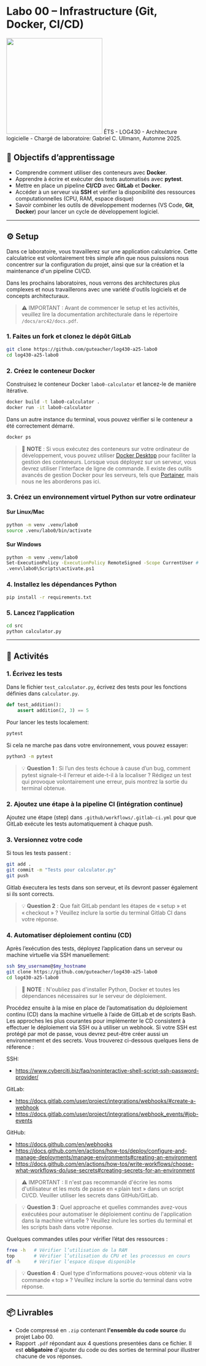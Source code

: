 # Labo 00 – Infrastructure (Git, Docker, CI/CD)
<img src="https://upload.wikimedia.org/wikipedia/commons/2/2a/Ets_quebec_logo.png" width="250">    
ÉTS - LOG430 - Architecture logicielle - Chargé de laboratoire: Gabriel C. Ullmann, Automne 2025.    

## 🎯 Objectifs d’apprentissage
- Comprendre comment utiliser des conteneurs avec **Docker**.
- Apprendre à écrire et exécuter des tests automatisés avec **pytest**.
- Mettre en place un pipeline **CI/CD** avec **GitLab** et **Docker**.
- Accéder à un serveur via **SSH** et vérifier la disponibilité des ressources computationnelles (CPU, RAM, espace disque)
- Savoir combiner les outils de développement modernes (VS Code, **Git**, **Docker**) pour lancer un cycle de développement logiciel.

---

## ⚙️ Setup
Dans ce laboratoire, vous travaillerez sur une application calculatrice. Cette calculatrice est volontairement très simple afin que nous puissions nous concentrer sur la configuration du projet, ainsi que sur la création et la maintenance d'un pipeline CI/CD. 

Dans les prochains laboratoires, nous verrons des architectures plus complexes et nous travaillerons avec une variété d'outils logiciels et de concepts architecturaux.

> ⚠️ IMPORTANT : Avant de commencer le setup et les activités, veuillez lire la documentation architecturale dans le répertoire `/docs/arc42/docs.pdf`.

### 1. Faites un fork et clonez le dépôt GitLab

```bash
git clone https://github.com/guteacher/log430-a25-labo0
cd log430-a25-labo0
```

### 2. Créez le conteneur Docker
Construisez le conteneur Docker `labo0-calculator` et lancez-le de manière itérative.
```bash
docker build -t labo0-calculator .
docker run -it labo0-calculator 
```

Dans un autre instance du terminal, vous pouvez vérifier si le conteneur a été correctement démarré. 
```bash
docker ps
```

> 📝 **NOTE** : Si vous exécutez des conteneurs sur votre ordinateur de développement, vous pouvez utiliser [Docker Desktop](https://www.docker.com/products/docker-desktop/) pour faciliter la gestion des conteneurs. Lorsque vous déployez sur un serveur, vous devrez utiliser l'interface de ligne de commande. Il existe des outils avancés de gestion Docker pour les serveurs, tels que [Portainer](https://www.portainer.io/), mais nous ne les aborderons pas ici. 

### 3. Créez un environnement virtuel Python sur votre ordinateur

#### Sur Linux/Mac
```bash
python -m venv .venv/labo0
source .venv/labo0/bin/activate
```

#### Sur Windows
```bash
python -m venv .venv/labo0
Set-ExecutionPolicy -ExecutionPolicy RemoteSigned -Scope CurrentUser # Si nécessaire
.venv\labo0\Scripts\activate.ps1
```

### 4. Installez les dépendances Python

```bash
pip install -r requirements.txt
```

### 5. Lancez l’application

```bash
cd src
python calculator.py
```

---

## 🧪 Activités

### 1. Écrivez les tests

Dans le fichier `test_calculator.py`, écrivez des tests pour les fonctions définies dans `calculator.py`.

```python
def test_addition():
    assert addition(2, 3) == 5
```
Pour lancer les tests localement:

```bash
pytest
```

Si cela ne marche pas dans votre environnement, vous pouvez essayer:
```bash
python3 -m pytest
```

> 💡 **Question 1** : Si l’un des tests échoue à cause d’un bug, comment pytest signale-t-il l’erreur et aide-t-il à la localiser ? Rédigez un test qui provoque volontairement une erreur, puis montrez la sortie du terminal obtenue.

### 2. Ajoutez une étape à la pipeline CI (intégration continue)

Ajoutez une étape (step) dans `.github/workflows/.gitlab-ci.yml` pour que GitLab exécute les tests automatiquement à chaque push. 

### 3. Versionnez votre code

Si tous les tests passent :

```bash
git add .
git commit -m "Tests pour calculator.py"
git push
```

Gitlab éxecutera les tests dans son serveur, et ils devront passer également si ils sont corrects.

> 💡 **Question 2** :  Que fait GitLab pendant les étapes de « setup » et « checkout » ? Veuillez inclure la sortie du terminal Gitlab CI dans votre réponse.

### 4. Automatiser déploiement continu (CD)
Après l’exécution des tests, déployez l’application dans un serveur ou machine virtuelle via SSH manuellement:

```bash
ssh $my_username@$my_hostname
git clone https://github.com/guteacher/log430-a25-labo0
cd log430-a25-labo0
```

>  📝 **NOTE** : N'oubliez pas d'installer Python, Docker et toutes les dépendances nécessaires sur le serveur de déploiement.

Procédez ensuite à la mise en place de l’automatisation du déploiement continu (CD) dans la machine virtuelle à l’aide de GitLab et de scripts Bash. Les approches les plus courantes pour implémenter le CD consistent à effectuer le déploiement via SSH ou à utiliser un webhook. Si votre SSH est protégé par mot de passe, vous devrez peut-être créer aussi un environnement et des secrets. Vous trouverez ci-dessous quelques liens de réference :

SSH:
- https://www.cyberciti.biz/faq/noninteractive-shell-script-ssh-password-provider/ 

GitLab:
- https://docs.gitlab.com/user/project/integrations/webhooks/#create-a-webhook
- https://docs.gitlab.com/user/project/integrations/webhook_events/#job-events

GitHub:
- https://docs.github.com/en/webhooks
- https://docs.github.com/en/actions/how-tos/deploy/configure-and-manage-deployments/manage-environments#creating-an-environment
- https://docs.github.com/en/actions/how-tos/write-workflows/choose-what-workflows-do/use-secrets#creating-secrets-for-an-environment

> ⚠️ IMPORTANT : Il n'est pas recommandé d'écrire les noms d'utilisateur et les mots de passe en « plain text » dans un script CI/CD. Veuiller utiliser les secrets dans GitHub/GitLab.


> 💡 **Question 3** : Quel approache et quelles commandes avez-vous exécutées pour automatiser le déploiement continu de l'application dans la machine virtuelle ? Veuillez inclure les sorties du terminal et les scripts bash dans votre réponse.

Quelques commandes utiles pour vérifier l’état des ressources :
```bash
free -h   # Vérifier l’utilisation de la RAM
top       # Vérifier l’utilisation du CPU et les processus en cours
df -h     # Vérifier l’espace disque disponible
```

> 💡 **Question 4** : Quel type d'informations pouvez-vous obtenir via la commande « top » ? Veuillez inclure la sortie du terminal dans votre réponse.
---

## 📦 Livrables

- Code compressé en `.zip` contenant **l'ensemble du code source** du projet Labo 00.
- Rapport `.pdf` répondant aux 4 questions presentées dans ce fichier. Il est **obligatoire** d'ajouter du code ou des sorties de terminal pour illustrer chacune de vos réponses.